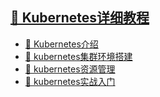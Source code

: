 

## [🔖 Kubernetes详细教程]()
- [🔖 Kubernetes介绍](book/Kubernetes介绍.md)
- [🔖 kubernetes集群环境搭建](book/KubernetesClusterInstall.md)
- [🔖 kubernetes资源管理](book/KubernetesResource.md)
- [🔖 kubernetes实战入门](book/KubernetesSz.md)

